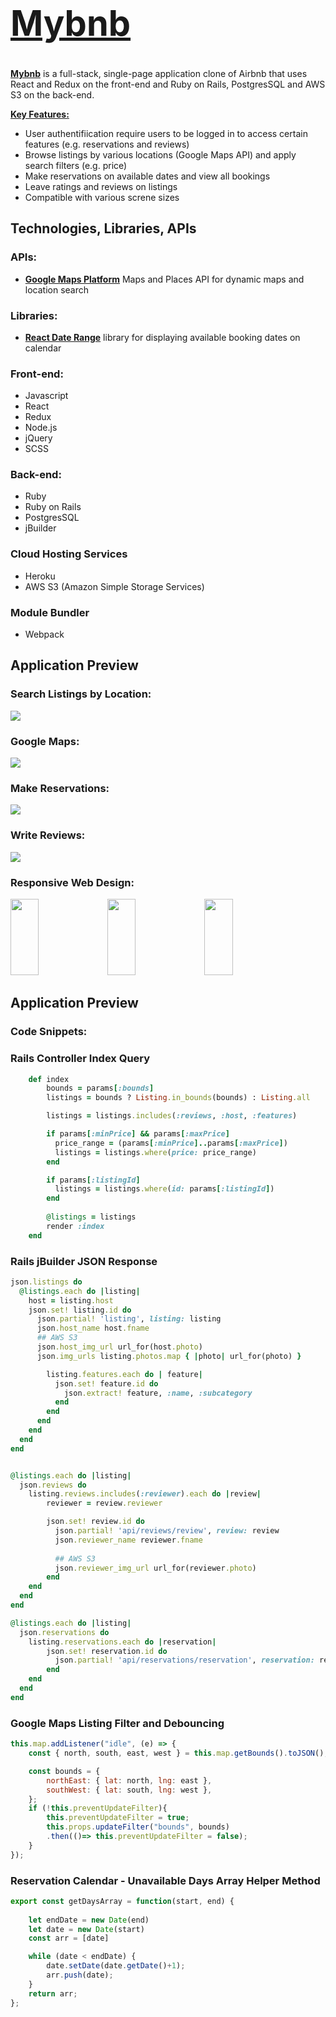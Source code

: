 # <a href="https://mybnb-lucyluo.herokuapp.com/#/"><h1>Mybnb</h1></a> 

**<a href="https://mybnb-lucyluo.herokuapp.com/#/">Mybnb</a>** is a full-stack, single-page application clone of Airbnb that uses React and Redux on the front-end and Ruby on Rails, PostgresSQL and AWS S3 on the back-end.

<ins>**Key Features:**</ins>
+ User authentifiication require users to be logged in to access certain features (e.g. reservations and reviews)
+ Browse listings by various locations (Google Maps API) and apply search filters (e.g. price)
+ Make reservations on available dates and view all bookings
+ Leave ratings and reviews on listings
+ Compatible with various screne sizes

## Technologies, Libraries, APIs

### APIs:
- <ins>**Google Maps Platform**</ins> Maps and Places API for dynamic maps and location search

### Libraries:
- <ins>**React Date Range**</ins> library for displaying available booking dates on calendar

### Front-end:
- Javascript
- React
- Redux
- Node.js
- jQuery
- SCSS

### Back-end:
- Ruby
- Ruby on Rails
- PostgresSQL
- jBuilder

### Cloud Hosting Services
- Heroku
- AWS S3 (Amazon Simple Storage Services)

### Module Bundler
- Webpack


## Application Preview

### Search Listings by Location:
![](https://github.com/xLucyLuo/Mybnb/blob/main/app/assets/images/screenshots/location-search-clip.gif)

### Google Maps:
![](https://github.com/xLucyLuo/Mybnb/blob/main/app/assets/images/screenshots/google-maps.gif)

### Make Reservations:
![](https://github.com/xLucyLuo/Mybnb/blob/main/app/assets/images/screenshots/reservation.gif)

### Write Reviews:
![](https://github.com/xLucyLuo/Mybnb/blob/main/app/assets/images/screenshots/review.gif)


### Responsive Web Design:

<p float="left">
  <img src="https://github.com/xLucyLuo/Mybnb/blob/main/app/assets/images/screenshots/screen-sizing-main.gif" width="30%" height="122px"/>
  <img src="https://github.com/xLucyLuo/Mybnb/blob/main/app/assets/images/screenshots/screen-sizing-show.gif" width="30%" height="122px"/> 
  <img src="https://github.com/xLucyLuo/Mybnb/blob/main/app/assets/images/screenshots/screen-sizing-trip.gif" width="30%" height="122px"/>
</p>

## Application Preview

### Code Snippets:

### Rails Controller Index Query
```ruby
    def index
        bounds = params[:bounds]
        listings = bounds ? Listing.in_bounds(bounds) : Listing.all

        listings = listings.includes(:reviews, :host, :features)

        if params[:minPrice] && params[:maxPrice]
          price_range = (params[:minPrice]..params[:maxPrice])
          listings = listings.where(price: price_range)
        end

        if params[:listingId]
          listings = listings.where(id: params[:listingId])
        end
        
        @listings = listings
        render :index
    end
```

### Rails jBuilder JSON Response
```ruby
json.listings do
  @listings.each do |listing|
    host = listing.host
    json.set! listing.id do
      json.partial! 'listing', listing: listing
      json.host_name host.fname
      ## AWS S3
      json.host_img_url url_for(host.photo)
      json.img_urls listing.photos.map { |photo| url_for(photo) }

        listing.features.each do | feature| 
          json.set! feature.id do 
            json.extract! feature, :name, :subcategory
          end
        end
      end
    end
  end
end


@listings.each do |listing|
  json.reviews do
    listing.reviews.includes(:reviewer).each do |review|
        reviewer = review.reviewer

        json.set! review.id do
          json.partial! 'api/reviews/review', review: review
          json.reviewer_name reviewer.fname
          
          ## AWS S3
          json.reviewer_img_url url_for(reviewer.photo)
        end
    end
  end
end

@listings.each do |listing|
  json.reservations do
    listing.reservations.each do |reservation|
        json.set! reservation.id do
          json.partial! 'api/reservations/reservation', reservation: reservation
        end
    end
  end
end
```

### Google Maps Listing Filter and Debouncing

```javascript
this.map.addListener("idle", (e) => {
    const { north, south, east, west } = this.map.getBounds().toJSON();

    const bounds = {
        northEast: { lat: north, lng: east },
        southWest: { lat: south, lng: west },
    };
    if (!this.preventUpdateFilter){
        this.preventUpdateFilter = true;
        this.props.updateFilter("bounds", bounds)
        .then(()=> this.preventUpdateFilter = false);
    }
});
```

### Reservation Calendar - Unavailable Days Array Helper Method
```javascript
export const getDaysArray = function(start, end) {
    
    let endDate = new Date(end)
    let date = new Date(start)
    const arr = [date]

    while (date < endDate) {
        date.setDate(date.getDate()+1);
        arr.push(date);
    }
    return arr;
};
```